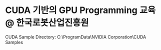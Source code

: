 # CUDA 기반의 GPU Programming 교육 @ 한국로봇산업진흥원



CUDA Sample Directory: C:\ProgramData\NVIDIA Corporation\CUDA Samples

